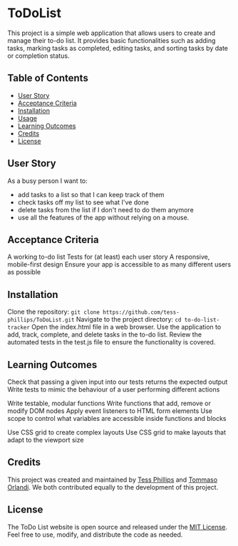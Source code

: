# ToDoList

This project is a simple web application that allows users to create and manage their to-do list. It provides basic functionalities such as adding tasks, marking tasks as completed, editing tasks, and sorting tasks by date or completion status.

## Table of Contents

- [User Story](#user-story)
- [Acceptance Criteria](#criteria)
- [Installation](#installation)
- [Usage](#usage)
- [Learning Outcomes](#outcomes)
- [Credits](#credits)
- [License](#license)

## User Story <a name="user-story"></a>

As a busy person I want to:

- add tasks to a list so that I can keep track of them
- check tasks off my list to see what I've done
- delete tasks from the list if I don't need to do them anymore
- use all the features of the app without relying on a mouse.

## Acceptance Criteria <a name="criteria"></a>

A working to-do list
Tests for (at least) each user story
A responsive, mobile-first design
Ensure your app is accessible to as many different users as possible

## Installation <a name="installatoin"></a>

Clone the repository: `git clone https://github.com/tess-phillips/ToDoList.git`
Navigate to the project directory: `cd to-do-list-tracker`
Open the index.html file in a web browser.
Use the application to add, track, complete, and delete tasks in the to-do list.
Review the automated tests in the test.js file to ensure the functionality is covered.

## Learning Outcomes <a name="outcomes"></a>

Check that passing a given input into our tests returns the expected output
Write tests to mimic the behaviour of a user performing different actions

Write testable, modular functions
Write functions that add, remove or modify DOM nodes
Apply event listeners to HTML form elements
Use scope to control what variables are accessible inside functions and blocks

Use CSS grid to create complex layouts
Use CSS grid to make layouts that adapt to the viewport size

## Credits <a name="credits"></a>

This project was created and maintained by [Tess Phillips](https://github.com/tess-phillips) and [Tommaso Orlandi](https://github.com/benante). We both contributed equally to the development of this project.
<a name=""></a>

## License <a name="license"></a>

The ToDo List website is open source and released under the [MIT License](https://mit-license.org/). Feel free to use, modify, and distribute the code as needed.
